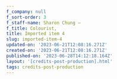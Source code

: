 ```yaml
---
f_company: null
f_sort-order: 3
f_staff-name: Sharon Chung –
f_title: Colourist,
title: Imported item 4
slug: imported-item-4
updated-on: '2023-06-21T12:08:16.271Z'
created-on: '2023-06-21T12:08:16.271Z'
published-on: '2023-06-28T14:12:18.164Z'
layout: '[credits-post-production].html'
tags: credits-post-production
---
```



